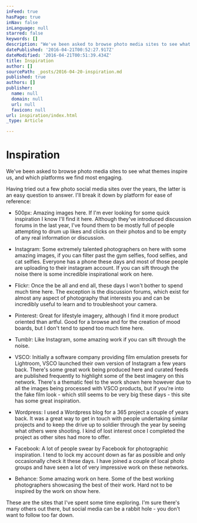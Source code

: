 ```yaml
---
inFeed: true
hasPage: true
inNav: false
inLanguage: null
starred: false
keywords: []
description: "We've been asked to browse photo media sites to see what themes inspire us, and which platforms we find most engaging."
datePublished: '2016-04-21T00:52:27.917Z'
dateModified: '2016-04-21T00:51:39.434Z'
title: Inspiration
author: []
sourcePath: _posts/2016-04-20-inspiration.md
published: true
authors: []
publisher:
  name: null
  domain: null
  url: null
  favicon: null
url: inspiration/index.html
_type: Article

---
```

# Inspiration

We've been asked to browse photo media sites to see what themes inspire us, and which platforms we find most engaging.

Having tried out a few photo social media sites over the years, the latter is an easy question to answer. I'll break it down by platform for ease of reference:

- 500px: Amazing images here. If I'm ever looking for some quick inspiration I know I'll find it here. Although they've introduced discussion forums in the last year, I've found them to be mostly full of people attempting to drum up likes and clicks on their photos and to be empty of any real information or discussion.

- Instagram: Some extremely talented photographers on here with some amazing images, if you can filter past the gym selfies, food selfies, and cat selfies. Everyone has a phone these days and most of those people are uploading to their instagram account. If you can sift through the noise there is some incredible inspirational work on here.

- Flickr: Once the be all and end all, these days I won't bother to spend much time here. The exception is the discussion forums, which exist for almost any aspect of photography that interests you and can be incredibly useful to learn and to troubleshoot your camera.

- Pinterest: Great for lifestyle imagery, although I find it more product oriented than artful. Good for a browse and for the creation of mood boards, but I don't tend to spend too much time here.

- Tumblr: Like Instagram, some amazing work if you can sift through the noise.

- VSCO: Initially a software company providing film emulation presets for Lightroom, VSCO launched their own version of Instagram a few years back. There's some great work being produced here and curated feeds are published frequently to highlight some of the best imagery on this network. There's a thematic feel to the work shown here however due to all the images being processed with VSCO products, but if you're into the fake film look - which still seems to be very big these days - this site has some great inspiration.

- Wordpress: I used a Wordpress blog for a 365 project a couple of years back. It was a great way to get in touch with people undertaking similar projects and to keep the drive up to soldier through the year by seeing what others were shooting. I kind of lost interest once I completed the project as other sites had more to offer.

- Facebook: A lot of people swear by Facebook for photographic inspiration. I tend to lock my account down as far as possible and only occasionally check it these days. I have joined a couple of local photo groups and have seen a lot of very impressive work on these networks.

- Behance: Some amazing work on here. Some of the best working photographers showcasing the best of their work. Hard not to be inspired by the work on show here.

These are the sites that I've spent some time exploring. I'm sure there's many others out there, but social media can be a rabbit hole - you don't want to follow too far down.